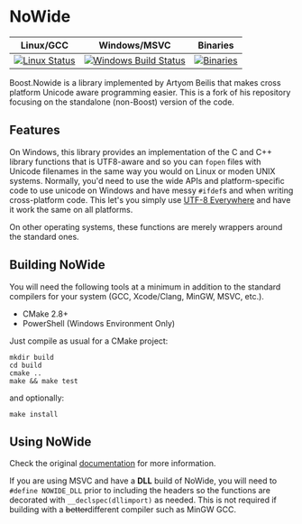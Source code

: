 NoWide
======

|  Linux/GCC  |  Windows/MSVC  |  Binaries  |
| :---------: | :------------: | :--------: |
|  [![Linux Status](https://travis-ci.org/Nephatrine/nowide-standalone.svg?branch=master)](https://travis-ci.org/Nephatrine/nowide-standalone)  |  [![Windows Build Status](https://ci.appveyor.com/api/projects/status/sjgohhjyd42265r7?svg=true)](https://ci.appveyor.com/project/Nephatrine/nowide-standalone)  |  [![Binaries](https://img.shields.io/badge/bin-MS%20VC12-brightgreen.svg)](https://ci.appveyor.com/project/Nephatrine/nowide-standalone/build/artifacts)

Boost.Nowide is a library implemented by Artyom Beilis that makes cross platform
Unicode aware programming easier. This is a fork of his repository focusing on
the standalone (non-Boost) version of the code.

Features
--------

On Windows, this library provides an implementation of the C and C++ library
functions that is UTF8-aware and so you can ```fopen``` files with Unicode
filenames in the same way you would on Linux or moden UNIX systems. Normally,
you'd need to use the wide APIs and platform-specific code to use unicode on
Windows and have messy ```#ifdef```s and when writing cross-platform code. This
let's you simply use [UTF-8 Everywhere](http://utf8everywhere.org/) and have it
work the same on all platforms.

On other operating systems, these functions are merely wrappers around the
standard ones.

Building NoWide
---------------

You will need the following tools at a minimum in addition to the standard
compilers for your system (GCC, Xcode/Clang, MinGW, MSVC, etc.).

* CMake 2.8+
* PowerShell (Windows Environment Only)

Just compile as usual for a CMake project:

	mkdir build
	cd build
	cmake ..
	make && make test

and optionally:
	
	make install

Using NoWide
------------

Check the original [documentation](http://cppcms.com/files/nowide/html/) for
more information.

If you are using MSVC and have a **DLL** build of NoWide, you will need to
```#define NOWIDE_DLL``` prior to including the headers so the functions are
decorated with ```__declspec(dllimport)``` as needed. This is not required if
building with a ~~better~~different compiler such as MinGW GCC.
